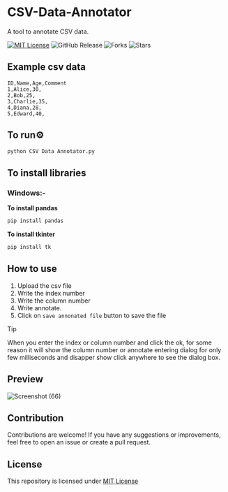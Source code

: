 # CSV-Data-Annotator
A tool to annotate CSV data.

[![MIT License](https://img.shields.io/badge/License-MIT-green.svg)](https://github.com/Harshit2012/CSV-Data-Annotator?tab=MIT-1-ov-file#readme)
![GitHub Release](https://img.shields.io/github/v/release/harshit2012/CSV-Data-Annotator)
![Forks](https://img.shields.io/github/forks/harshit2012/CSV-Data-Annotator)
![Stars](https://img.shields.io/github/stars/harshit2012/CSV-Data-Annotator)

## Example csv data
```csv
ID,Name,Age,Comment
1,Alice,30,
2,Bob,25,
3,Charlie,35,
4,Diana,28,
5,Edward,40,
```
## To run⚙️
```bash
python CSV Data Annotator.py
```
## To install libraries
### Windows:-
**To install pandas**
```bash
pip install pandas
```

**To install tkinter**
```bash
pip install tk
```

## How to use
1. Upload the csv file
2. Write the index number
3. Write the column number
4. Write annotate.
5. Click on `save annonated file` button to save the file
> [!Tip]
> When you enter the index or column number and click the ok, for some reason it will show the column number or annotate entering dialog for only few milliseconds and disapper show click anywhere to see the dialog box.

## Preview
![Screenshot (66)](https://github.com/Harshit2012/CSV-Data-Annotator/assets/105143145/a9d5bb97-501b-4590-9d3c-bc7bbd715c70)


## Contribution
Contributions are welcome! If you have any suggestions or improvements, feel free to open an issue or create a pull request.

## License
This repository is licensed under [MIT License](https://github.com/Harshit2012/CSV-Data-Annotator#MIT-1-ov-file)
